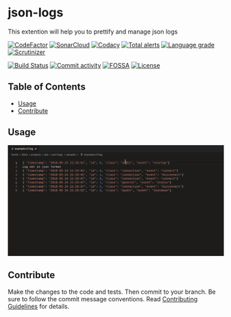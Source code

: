 # json-logs

This extention will help you to prettify and manage json logs

[![CodeFactor][codefactor-badge]][codefactor-url]
[![SonarCloud][sonarcloud-badge]][sonarcloud-url]
[![Codacy][codacy-badge]][codacy-url]
[![Total alerts][lgtm-alerts-badge]][lgtm-alerts-url]
[![Language grade][lgtm-lg-badge]][lgtm-lg-url]
[![Scrutinizer][scrutinizer-badge]][scrutinizer-url]

[![Build Status][tests-badge]][tests-url]
[![Commit activity][commit-activity-badge]][github]
[![FOSSA][fossa-badge]][fossa-url]
[![License][badge-lic]][github]

## Table of Contents
  - [Usage](#usage)
  - [Contribute](#contribute)

## Usage

![Usage Sample](.docs/sample-prettify.gif)

## Contribute

Make the changes to the code and tests. Then commit to your branch. Be sure to follow the commit message conventions. Read [Contributing Guidelines](.github/CONTRIBUTING.md) for details.

[github]: https://github.com/pustovitDmytro/json-logs
[coveralls]: https://coveralls.io/github/pustovitDmytro/json-logs?branch=master
[badge-deps]: https://img.shields.io/david/pustovitDmytro/json-logs.svg
[badge-lic]: https://img.shields.io/github/license/pustovitDmytro/json-logs.svg
[badge-coverage]: https://coveralls.io/repos/github/pustovitDmytro/json-logs/badge.svg?branch=master
[url-coverage]: https://coveralls.io/github/pustovitDmytro/json-logs?branch=master

[tests-badge]: https://img.shields.io/circleci/build/github/pustovitDmytro/json-logs
[tests-url]: https://app.circleci.com/pipelines/github/pustovitDmytro/json-logs

[codefactor-badge]: https://www.codefactor.io/repository/github/pustovitdmytro/json-logs/badge
[codefactor-url]: https://www.codefactor.io/repository/github/pustovitdmytro/json-logs

[commit-activity-badge]: https://img.shields.io/github/commit-activity/m/pustovitDmytro/json-logs

[scrutinizer-badge]: https://scrutinizer-ci.com/g/pustovitDmytro/json-logs/badges/quality-score.png?b=master
[scrutinizer-url]: https://scrutinizer-ci.com/g/pustovitDmytro/json-logs/?branch=master

[lgtm-lg-badge]: https://img.shields.io/lgtm/grade/javascript/g/pustovitDmytro/json-logs.svg?logo=lgtm&logoWidth=18
[lgtm-lg-url]: https://lgtm.com/projects/g/pustovitDmytro/json-logs/context:javascript

[lgtm-alerts-badge]: https://img.shields.io/lgtm/alerts/g/pustovitDmytro/json-logs.svg?logo=lgtm&logoWidth=18
[lgtm-alerts-url]: https://lgtm.com/projects/g/pustovitDmytro/json-logs/alerts/

[codacy-badge]: https://app.codacy.com/project/badge/Grade/8667aa23afaa4725854f098c4b5e8890
[codacy-url]: https://www.codacy.com/gh/pustovitDmytro/json-logs/dashboard?utm_source=github.com&amp;utm_medium=referral&amp;utm_content=pustovitDmytro/json-logs&amp;utm_campaign=Badge_Grade

[sonarcloud-badge]: https://sonarcloud.io/api/project_badges/measure?project=pustovitDmytro_json-logs&metric=alert_status
[sonarcloud-url]: https://sonarcloud.io/dashboard?id=pustovitDmytro_json-logs

[node-ver-test-badge]: https://github.com/pustovitDmytro/json-logs/actions/workflows/npt.yml/badge.svg?branch=master
[node-ver-test-url]: https://github.com/pustovitDmytro/json-logs/actions?query=workflow%3A%22Node.js+versions%22

[fossa-badge]: https://app.fossa.io/api/projects/custom%2B24828%2Fjson-logs.svg?type=shield
[fossa-url]: https://app.fossa.io/projects/custom%2B24828%2Fjson-logs?ref=badge_shield
